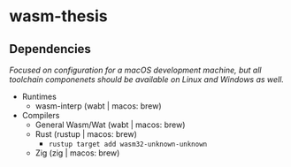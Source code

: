 # wasm-thesis

## Dependencies

_Focused on configuration for a macOS development machine, but all toolchain componenets should be available on Linux and Windows as well._

* Runtimes
  * wasm-interp (wabt | macos: brew)
* Compilers
  * General Wasm/Wat (wabt | macos: brew)
  * Rust (rustup | macos: brew)
    * `rustup target add wasm32-unknown-unknown`
  * Zig (zig | macos: brew)
